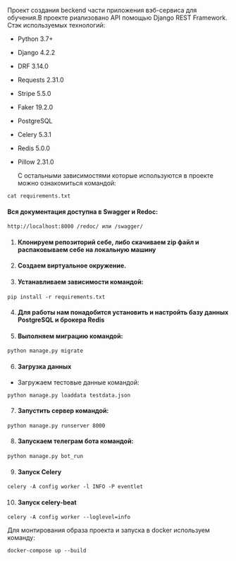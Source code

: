 Проект создания beckend части приложения вэб-сервиса для обучения.В проекте риализовано API помощью Django REST Framework.
Стэк используемых технологий:
- Python 3.7+
- Django 4.2.2
- DRF 3.14.0
- Requests 2.31.0
- Stripe 5.5.0
- Faker 19.2.0
- PostgreSQL
- Celery 5.3.1
- Redis 5.0.0
- Pillow 2.31.0

  С остальными зависимостями которые используются в проекте можно ознакомиться командой:
```
cat requirements.txt
```
#### Вся документация доступна в Swagger и Redoс:

```
http://localhost:8000 /redoc/ или /swagger/
```


1. #### Клонируем репозиторий себе, либо скачиваем zip файл и распаковываем себе на локальную машину

2. #### Создаем виртуальное окружение.

3. #### Устанавливаем зависимости командой:

```
pip install -r requirements.txt
```

4.  #### Для работы нам понадобится установить и настройть базу данных PostgreSQL и брокера Redis 

5. #### Выполняем миграцию командой:

```
python manage.py migrate
```

6. #### Загрузка данных

- Загружаем тестовые данные командой:

```
python manage.py loaddata testdata.json
```

7. #### Запустить сервер командой:

```
python manage.py runserver 8000
```

8. #### Запускаем телеграм бота командой:

```
python manage.py bot_run
```

9. #### Запуск Celery

```
celery -A config worker -l INFO -P eventlet
```

10. #### Запуск celery-beat

```
celery -A config worker --loglevel=info
```
Для монтирования образа проекта и запуска  в docker используем команду:
```
docker-compose up --build
```
